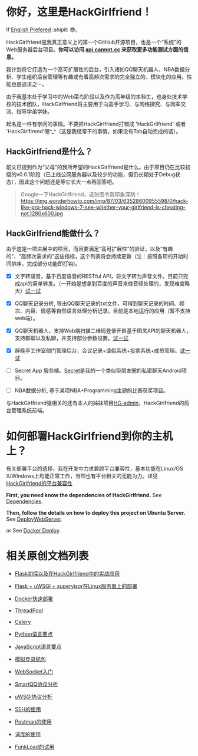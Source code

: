 # 你好，这里是HackGirlfriend！ 
If [English Prefered](https://cannot.cc/HackGirlfriend/README_EN) :shipit: :sunglasses:。

HackGirlfriend是我真正意义上的第一个GitHub开源项目，也是一个“系统”的Web服务器后台项目。**你可以访问 [api.cannot.cc](https://api.cannot.cc/) 来获取更多功能测试方面的信息。**

我计划将它打造为一个高可扩展性的后台，引入诸如QQ聊天机器人、NBA数据分析、学生组织后台管理等有趣或有着高频次需求的完全独立的、模块化的应用。性能也是追求之一。

由于我基本处于学习中的Web菜鸟阶段以及作为高年级的本科生，也身处技术学校的技术团队，HackGirlfriend将主要用于向高手学习、与网络探究、与同辈交流、指导学弟学妹。

起名是一件有学问的事情。不要把HackGirlfriend打错成 'HackGrilfriend' 或者 'HackGirlfirend'喔^_^（这是我经常干的事情，如果没有Tab自动完成的话）。

## HackGirlfriend是什么？
前文已提到作为“父母”的我所希望的HackGirlfriend是什么。由于项目仍在比较初级的v0.0.1阶段（已上线公网服务器以及较少的功能，但仍长期处于Debug状态），因此这个问题还是等它长大一点再回答吧。

>Google一下HackGirlfriend，这张图令我印象深刻！https://img.wonderhowto.com/img/87/03/63528600955598/0/hack-like-pro-hack-windows-7-see-whether-your-girlfriend-is-cheating-not.1280x600.jpg

## HackGirlfriend能做什么？

由于这是一项进展中的项目，而且要满足“高可扩展性”的验证，以及“有趣的”、“高频次需求的”这些指标，这个列表将会持续更新（注：按照各项的开始时间排序，完成部分功能即打钩)。

* [x] 文字转语音，基于百度语音的RESTful API，将文字转为声音文件。目前只完成api的简单转发。（一开始是想拿到百度的声音来做音频处理的，发现难度略大）[试一试](https://api.cannot.cc/speak/hello_world)

* [x] QQ聊天记录分析, 导出QQ聊天记录的txt文件，可得到聊天记录的时间、频次、内容、情感等自然语言处理分析记录。目前是本地运行的应用（暂不支持web端）。

* [x] QQ聊天机器人，支持Web端扫描二维码登录开启基于图灵API的聊天机器人，支持群聊以及私聊，并支持部分参数设置。[试一试](https://api.cannot.cc/qqbot/one)

* [x] 醉晚亭工作室部门管理后台，会议记录+请假系统+投票系统+成员管理。[试一试](https://api.cannot.cc/zuiwan/get-users-list) 

* [ ] Secret App 服务端。[Secret](https://github.com/Danceiny/Secret)是我的一个类似带朋友圈的私密聊天Android项目。

* [ ] NBA数据分析, 基于某项NBA+Programming主题的比赛获奖项目。

与HackGirlfriend强相关的还有本人的姊妹项目[HG-admin](https://github.com/Danceiny/HG-admin)，HackGirlfriend的后台管理系统前端。

# 如何部署HackGirlfriend到你的主机上？

有关部署平台的选择，我在开发中力求兼顾平台兼容性，基本功能在Linux/OS X/Windows上均能正常工作，当然也有平台相关的无能为力。详见[HackGirlfriend的平台兼容性](https://cannot.cc/HackGirlfriend/Platform)

**First, you need know the dependencies of HackGirlfriend.**
See [Dependencies](https://cannot.cc/HackGirlfriend/Dependencies).

**Then, follow the details on how to deploy this project on Ubuntu Server.**
See [DeployWebServer](https://github.com/Danceiny/HackGirlfriend/DeployWebServer).
 
 or See [Docker Deploy](https://cannot.cc/HackGirlfriend/Docker).

# 相关原创文档列表

- [Flask初探以及在HackGirlfriend中的实战应用](https://cannot.cc/HackGirlfriend/Flask)
- [Flask + uWSGI + supervisor在Linux服务器上的部署](https://cannot.cc/HackGirlfriend/DeployWebServer)

- [Docker快速部署](https://cannot.cc/HackGirlfriend/Docker)
- [ThreadPool](https://cannot.cc/HackGirlfriend/ThreadPool)
- [Celery](https://cannot.cc/HackGirlfriend/Celery)

- [Python语言要点](https://cannot.cc/HackGirlfriend/Python)
- [JavaScript语言要点](https://cannot.cc/HackGirlfriend/Python)


- [模拟登录抓包](https://cannot.cc/HackGirlfriend/模拟登录抓包)
- [WebSocket入门](https://cannot.cc/HackGirlfriend/WebSocket)
- [SmartQQ协议分析](https://cannot.cc/HackGirlfriend/SmartQQ)
- [uWSGI协议分析](https://cannot.cc/HackGirlfriend/uWSGI)

- [SSH的使用](https://cannot.cc/HackGirlfriend/SSH)
- [Postman的使用](https://cannot.cc/HackGirlfriend/Postman)
- [词库的使用](https://cannot.cc/HackGirlfriend/词库)
- [FunkLoad的试用](https://cannot.cc/HackGirlfriend/FunkLoad)
